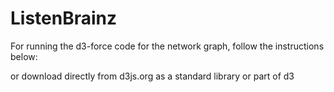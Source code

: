 # ListenBrainz

For running the d3-force code for the network graph, follow the instructions below:



<script src="https://d3js.org/d3-dispatch.v1.min.js"></script>



<script src="https://d3js.org/d3-quadtree.v1.min.js"></script>



<script src="https://d3js.org/d3-timer.v1.min.js"></script>



<script src="https://d3js.org/d3-force.v2.min.js"></script>




<script>
  
  

var simulation = d3.forceSimulation(nodes);



</script>



or download directly from  d3js.org as a standard library or part of d3




